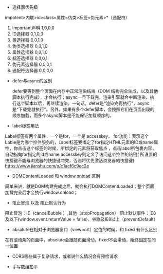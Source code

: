 <!--
 * @Descripttion: 
 * @version: 
 * @Author: wy
 * @Date: 2021年02月28日 13:27:41
 * @LastEditors: wy
 * @LastEditTime: 2021年03月06日 14:35:05
-->
- 选择器优先级

impotent>内联>id>class=属性=伪类>标签=伪元素>*（通配符）
1. important声明 1,0,0,0
2. ID选择器 0,1,0,0
3. 类选择器 0,0,1,0
4. 伪类选择器 0,0,1,0
5. 属性选择器 0,0,1,0
6. 标签选择器 0,0,0,1
7. 伪元素选择器 0,0,0,1
8. 通配符选择器 0,0,0,0
- defer与async的区别
  
  defer要等到整个页面在内存中正常渲染结束（DOM 结构完全生成，以及其他脚本执行完成），才会执行；async一旦下载完，渲染引擎就会中断渲染，执行这个脚本以后，再继续渲染。一句话，defer是“渲染完再执行”，async是“下载完就执行”。另外，如果有多个defer脚本，会按照它们在页面出现的顺序加载，而多个async脚本是不能保证加载顺序的。

- label标签用法

Label标签有两个属性，一个是for，一个是 accesskey。
for功能：表示这个Lable是为哪个控件服务的，Label标签要绑定了for指定HTML元素的ID或name属性，你点击这个标签的时候，所绑定的元素将获取焦点 ，点击label所包裹内容，自动指向for指定的id或name
accesskey则定义了访问这个控件的热键( 所设置的快捷键不能与浏览器的快捷键冲突，否则将优先激活浏览器的快捷键)
https://www.jianshu.com/p/c1aef6c9ec2e

- DOMContentLoaded 和 window.onload 区别

简单来讲，就是DOM构建完成之后，就会执行DOMContentLoaded；整个页面加载完全后才会执行window.onload；
  
- 阻止冒泡 以及 阻止默认行为

阻止冒泡：IE（cancelBubble ）,其他（stopPropagation）
阻止默认事件：IE8及以下(window.event.returnValue = false)，谷歌及IE8以上（preventDefault）

- absolute在相对于浏览器窗口（viewport）定位的时候，和 fixed 有什么区别
  
在有滚动条的页面中，absolute会跟随页面滑动，fixed不会滑动，始终固定在同一位置

- CORS哪些属于复杂请求，或者说什么情况会有预检请求

- 手写数组拍平



